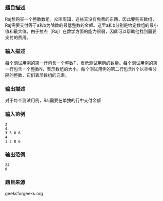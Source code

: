### 题目描述
Raj想购买一个整数数组。众所周知，这些天没有免费的东西，因此要购买数组，Raj需要支付等于a和b为除数的最低整数的金额。这里a和b分别是给定数组的最小值和最大值。由于拉杰（Raj）在数学方面的能力很弱，因此可以帮助他找到需要支付的费用。
### 输入描述
每个测试用例的第一行包含一个整数T，表示测试用例的数量。每个测试用例的第一行包含一个整数N，表示数组的大小。每个测试用例的第二行包含N个以空格分隔的整数，它们表示数组的元素。
### 输出描述
对于每个测试用例，Raj需要在单独的行中支付金额
### 输入范例
```
2
4
3 5 8 6
4
1 2 8 6
```
### 输出范例
```
24
8
```
### 题目来源
geeksforgeeks.org


